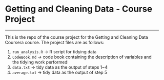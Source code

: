 # Getting and Cleaning Data - Course Project
***
This is the repo of the course project for the Getting and Cleaning Data Coursera course. The project files are as follows:

1. `run_analysis.R` -> R script for tidying data 
2. `CodeBook.md` -> code book containing the description of variables and the tidying work performed
3. `data.txt` -> tidy data as the output of steps 1~4
4. `average.txt` -> tidy data as the output of step 5